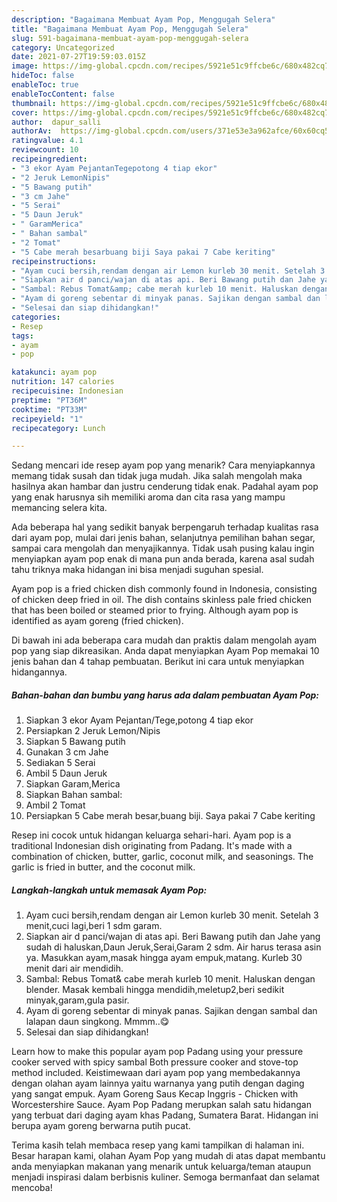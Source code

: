 ```yaml
---
description: "Bagaimana Membuat Ayam Pop, Menggugah Selera"
title: "Bagaimana Membuat Ayam Pop, Menggugah Selera"
slug: 591-bagaimana-membuat-ayam-pop-menggugah-selera
category: Uncategorized
date: 2021-07-27T19:59:03.015Z
image: https://img-global.cpcdn.com/recipes/5921e51c9ffcbe6c/680x482cq70/ayam-pop-foto-resep-utama.jpg
hideToc: false
enableToc: true
enableTocContent: false
thumbnail: https://img-global.cpcdn.com/recipes/5921e51c9ffcbe6c/680x482cq70/ayam-pop-foto-resep-utama.jpg
cover: https://img-global.cpcdn.com/recipes/5921e51c9ffcbe6c/680x482cq70/ayam-pop-foto-resep-utama.jpg
author:  dapur_salli
authorAv:  https://img-global.cpcdn.com/users/371e53e3a962afce/60x60cq50/avatar.jpg
ratingvalue: 4.1
reviewcount: 10
recipeingredient:
- "3 ekor Ayam PejantanTegepotong 4 tiap ekor"
- "2 Jeruk LemonNipis"
- "5 Bawang putih"
- "3 cm Jahe"
- "5 Serai"
- "5 Daun Jeruk"
- " GaramMerica"
- " Bahan sambal"
- "2 Tomat"
- "5 Cabe merah besarbuang biji Saya pakai 7 Cabe keriting"
recipeinstructions:
- "Ayam cuci bersih,rendam dengan air Lemon kurleb 30 menit. Setelah 3 menit,cuci lagi,beri 1 sdm garam."
- "Siapkan air d panci/wajan di atas api. Beri Bawang putih dan Jahe yang sudah di haluskan,Daun Jeruk,Serai,Garam 2 sdm. Air harus terasa asin ya. Masukkan ayam,masak hingga ayam empuk,matang. Kurleb 30 menit dari air mendidih."
- "Sambal: Rebus Tomat&amp; cabe merah kurleb 10 menit. Haluskan dengan blender. Masak kembali hingga mendidih,meletup2,beri sedikit minyak,garam,gula pasir."
- "Ayam di goreng sebentar di minyak panas. Sajikan dengan sambal dan lalapan daun singkong. Mmmm..😋"
- "Selesai dan siap dihidangkan!"
categories:
- Resep
tags:
- ayam
- pop

katakunci: ayam pop 
nutrition: 147 calories
recipecuisine: Indonesian
preptime: "PT36M"
cooktime: "PT33M"
recipeyield: "1"
recipecategory: Lunch

---
```



Sedang mencari ide resep ayam pop yang menarik? Cara menyiapkannya memang tidak susah dan tidak juga mudah. Jika salah mengolah maka hasilnya akan hambar dan justru cenderung tidak enak. Padahal ayam pop yang enak harusnya sih memiliki aroma dan cita rasa yang mampu memancing selera kita.


Ada beberapa hal yang sedikit banyak berpengaruh terhadap kualitas rasa dari ayam pop, mulai dari jenis bahan, selanjutnya pemilihan bahan segar, sampai cara mengolah dan menyajikannya. Tidak usah pusing kalau ingin menyiapkan ayam pop enak di mana pun anda berada, karena asal sudah tahu triknya maka hidangan ini bisa menjadi suguhan spesial.

Ayam pop is a fried chicken dish commonly found in Indonesia, consisting of chicken deep fried in oil. The dish contains skinless pale fried chicken that has been boiled or steamed prior to frying. Although ayam pop is identified as ayam goreng (fried chicken).


Di bawah ini ada beberapa cara mudah dan praktis dalam mengolah ayam pop yang siap dikreasikan. Anda dapat menyiapkan Ayam Pop memakai 10 jenis bahan dan 4 tahap pembuatan. Berikut ini cara untuk menyiapkan hidangannya.

<!--inarticleads1-->

##### Bahan-bahan dan bumbu yang harus ada dalam pembuatan Ayam Pop:

1. Siapkan 3 ekor Ayam Pejantan/Tege,potong 4 tiap ekor
1. Persiapkan 2 Jeruk Lemon/Nipis
1. Siapkan 5 Bawang putih
1. Gunakan 3 cm Jahe
1. Sediakan 5 Serai
1. Ambil 5 Daun Jeruk
1. Siapkan  Garam,Merica
1. Siapkan  Bahan sambal:
1. Ambil 2 Tomat
1. Persiapkan 5 Cabe merah besar,buang biji. Saya pakai 7 Cabe keriting


Resep ini cocok untuk hidangan keluarga sehari-hari. Ayam pop is a traditional Indonesian dish originating from Padang. It&#39;s made with a combination of chicken, butter, garlic, coconut milk, and seasonings. The garlic is fried in butter, and the coconut milk. 

<!--inarticleads2-->

##### Langkah-langkah untuk memasak Ayam Pop:

1. Ayam cuci bersih,rendam dengan air Lemon kurleb 30 menit. Setelah 3 menit,cuci lagi,beri 1 sdm garam.
1. Siapkan air d panci/wajan di atas api. Beri Bawang putih dan Jahe yang sudah di haluskan,Daun Jeruk,Serai,Garam 2 sdm. Air harus terasa asin ya. Masukkan ayam,masak hingga ayam empuk,matang. Kurleb 30 menit dari air mendidih.
1. Sambal: Rebus Tomat&amp; cabe merah kurleb 10 menit. Haluskan dengan blender. Masak kembali hingga mendidih,meletup2,beri sedikit minyak,garam,gula pasir.
1. Ayam di goreng sebentar di minyak panas. Sajikan dengan sambal dan lalapan daun singkong. Mmmm..😋
1. Selesai dan siap dihidangkan!

Learn how to make this popular ayam pop Padang using your pressure cooker served with spicy sambal Both pressure cooker and stove-top method included. Keistimewaan dari ayam pop yang membedakannya dengan olahan ayam lainnya yaitu warnanya yang putih dengan daging yang sangat empuk. Ayam Goreng Saus Kecap Inggris - Chicken with Worcestershire Sauce. Ayam Pop Padang merupkan salah satu hidangan yang terbuat dari daging ayam khas Padang, Sumatera Barat. Hidangan ini berupa ayam goreng berwarna putih pucat. 

Terima kasih telah membaca resep yang kami tampilkan di halaman ini. Besar harapan kami, olahan Ayam Pop yang mudah di atas dapat membantu anda menyiapkan makanan yang menarik untuk keluarga/teman ataupun menjadi inspirasi dalam berbisnis kuliner. Semoga bermanfaat dan selamat mencoba!
